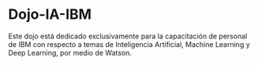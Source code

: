 # Dojo-IA-IBM
Este dojo está dedicado exclusivamente para la capacitación de personal de IBM con respecto a temas de Inteligencia Artificial, Machine Learning y Deep Learning, por medio de Watson.
